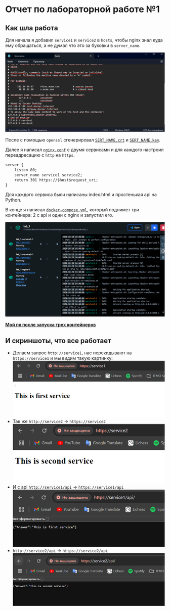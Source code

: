 # Отчет по лабораторной работе №1

## Как шла работа

Для начала я добавил ```service1``` и ```service2``` в ```hosts```, чтобы nginx знал куда ему обращаться, а не думал что это за буковки в ```server_name```.

![add services in hosts](./images/add_hosts.png)

После с помощью ```openssl``` сгенерировал [```SERT_NAME.crt```](./nginx/SERT_NAME.crt) и [```SERT_NAME.key```](./nginx/SERT_NAME.key).

Далее я написал [```nginx.conf```](./nginx/nginx.conf) c двумя сервисами и для каждого настроил переадресацию с ```http``` на ```https```.

```
server {
    listen 80;
    server_name service1 service2;
    return 301 https://$host$request_uri;
}
```

Для каждого сервиса были написаны index.html и простенькая api на Python.

В конце я написал [```docker-compose.yml```](./docker-compose.yml), который поднимет три контейнера: 2 с api и одни с nginx и запустил его.

![docker-compose up](./images/dockerup.png)

[__Мой пк после запуска трех контейнеров__](https://www.youtube.com/watch?v=i08Q0bzxiuA)

## И скриншоты, что все работает

* Делаем запрос ```http://service1```, нас перекидывают на ```https://service1``` и мы видим такую картинку:
![first index](./images/first_index.png)
* Так же ```http://service2``` -> ```https://service2```
![second index](./images/second_index.png)
* И с api ```http://service1/api``` -> ```https://service1/api```
![first api](./images/first_api.png)
* ```http://service2/api``` -> ```https://service2/api```
![second api](./images/second_api.png)